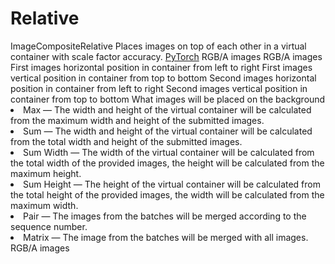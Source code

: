 # Relative

<deflist type="narrow">
    <def title="Full Name">
        ImageCompositeRelative
    </def>
    <def title="Description">
        Places images on top of each other in a virtual container with scale factor accuracy.
    </def>
        <def title="Backend">
            <a href="Modules.md" anchor="pytorch" summary="Image processing with pure Tensor without transformations.">PyTorch</a>
        </def>
    <def title="Input Parameters">
        <deflist type="narrow">
            <def title="Images A">
                RGB/A images
            </def>
            <def title="Images B">
                RGB/A images
            </def>
            <def title="Images A X">
                First images horizontal position in container from left to right
            </def>
            <def title="Images A Y">
                First images vertical position in container from top to bottom
            </def>
            <def title="Images B X">
                Second images horizontal position in container from left to right
            </def>
            <def title="Images B Y">
                Second images vertical position in container from top to bottom
            </def>
            <def title="Background">
                What images will be placed on the background
            </def>
            <def title="Container Size Type">
                <list>
                    <li><control>Max</control> — The width and height of the virtual container will be calculated from the maximum width and height of the submitted images.</li>
                    <li><control>Sum</control> — The width and height of the virtual container will be calculated from the total width and height of the submitted images.</li>
                    <li><control>Sum Width</control> — The width of the virtual container will be calculated from the total width of the provided images, the height will be calculated from the maximum height.</li>
                    <li><control>Sum Height</control> — The height of the virtual container will be calculated from the total height of the provided images, the width will be calculated from the maximum width.</li>
                </list>
            </def>
            <def title="Method">
                <list>
                    <li><control>Pair</control> — The images from the batches will be merged according to the sequence number.</li>
                    <li><control>Matrix</control> — The image from the batches will be merged with all images.</li>
                </list>
            </def>
        </deflist>
    </def>
    <def title="Output Parameters">
        <deflist type="narrow">
            <def title="Images">
                RGB/A images
            </def>
        </deflist>
    </def>
</deflist>
